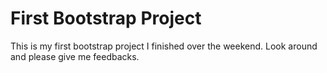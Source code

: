 # First Bootstrap Project

This is my first bootstrap project I finished over the weekend. Look around and please give me feedbacks.
